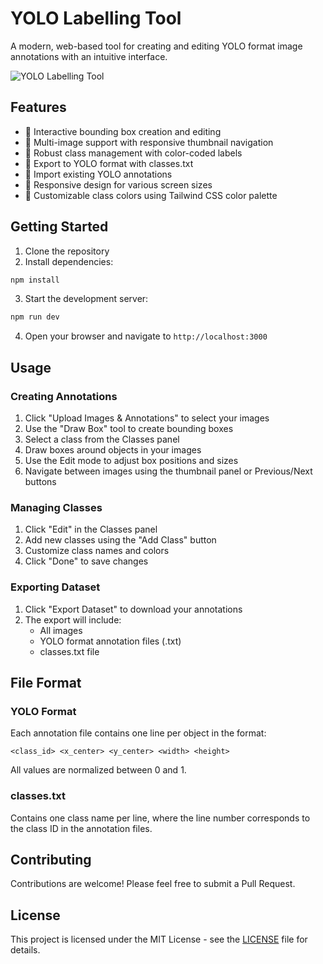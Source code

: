 # YOLO Labelling Tool

A modern, web-based tool for creating and editing YOLO format image annotations with an intuitive interface.

![YOLO Labelling Tool](preview.png)

## Features

- 🎨 Interactive bounding box creation and editing
- 📁 Multi-image support with responsive thumbnail navigation
- 🎯 Robust class management with color-coded labels
- 💾 Export to YOLO format with classes.txt
- 🔄 Import existing YOLO annotations
- 📱 Responsive design for various screen sizes
- 🎨 Customizable class colors using Tailwind CSS color palette

## Getting Started

1. Clone the repository
2. Install dependencies:
```bash
npm install
```

3. Start the development server:
```bash
npm run dev
```

4. Open your browser and navigate to `http://localhost:3000`

## Usage

### Creating Annotations

1. Click "Upload Images & Annotations" to select your images
2. Use the "Draw Box" tool to create bounding boxes
3. Select a class from the Classes panel
4. Draw boxes around objects in your images
5. Use the Edit mode to adjust box positions and sizes
6. Navigate between images using the thumbnail panel or Previous/Next buttons

### Managing Classes

1. Click "Edit" in the Classes panel
2. Add new classes using the "Add Class" button
3. Customize class names and colors
4. Click "Done" to save changes

### Exporting Dataset

1. Click "Export Dataset" to download your annotations
2. The export will include:
   - All images
   - YOLO format annotation files (.txt)
   - classes.txt file

## File Format

### YOLO Format

Each annotation file contains one line per object in the format:
```
<class_id> <x_center> <y_center> <width> <height>
```
All values are normalized between 0 and 1.

### classes.txt

Contains one class name per line, where the line number corresponds to the class ID in the annotation files.

## Contributing

Contributions are welcome! Please feel free to submit a Pull Request.

## License

This project is licensed under the MIT License - see the [LICENSE](LICENSE) file for details.
